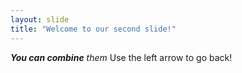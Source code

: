 ```yaml
---
layout: slide
title: "Welcome to our second slide!"
---
```

_**You **can** combine** them_
Use the left arrow to go back!
